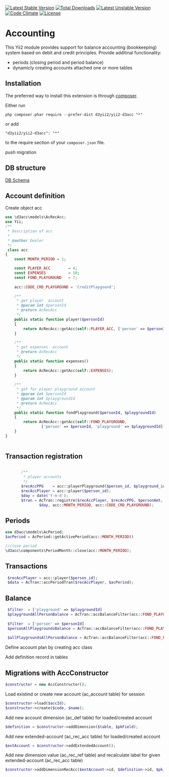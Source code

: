 [![Latest Stable Version](https://poser.pugx.org/d3yii2/yii2-d3acc/v/stable)](https://packagist.org/packages/d3yii2/yii2-d3acc)
[![Total Downloads](https://poser.pugx.org/d3yii2/yii2-d3acc/downloads)](https://packagist.org/packages/d3yii2/yii2-d3acc)
[![Latest Unstable Version](https://poser.pugx.org/d3yii2/yii2-d3acc/v/unstable)](https://packagist.org/packages/d3yii2/yii2-d3acc)
[![Code Climate](https://img.shields.io/codeclimate/github/d3yii2/yii2-d3acc.svg)](https://codeclimate.com/github/d3yii2/yii2-d3acc)
[![License](https://poser.pugx.org/d3yii2/yii2-d3acc/license)](https://packagist.org/packages/d3yii2/yii2-d3acc)

Accounting
==========
This Yii2 module provides support for balance accounting (bookkeeping) system based on debit and credit principles.
Provide additinal functionality:
* periods (closing period and period balance)
* dynamicly creating accounts attached one or more tables

Installation
------------

The preferred way to install this extension is through [composer](http://getcomposer.org/download/).

Either run

```
php composer.phar require --prefer-dist d3yii2/yii2-d3acc "*"
```

or add

```
"d3yii2/yii2-d3acc": "*"
```

to the require section of your `composer.json` file.

push migration

DB structure
------------

[DB Schema]: ?raw=true "Db Schema"
[DB Schema](https://github.com/d3yii2/yii2-d3acc/blob/master/doc/DbSchema.png "DB Schema")

Account definition
------------------

Create object acc

```php
use \d3acc\models\AcRecAcc;
use Yii;
/**
 * Description of acc
 *
 * @author Dealer
 */
 class acc
{
    const MONTH_PERIOD = 1;

    const PLAYER_ACC        = 4;
    const EXPENSES          = 10;
    const FOND_PLAYGROUND   = 7;
    
    acc::CODE_CRD_PLAYGROUND = 'CreditPlaygound';

    /**
     * get player  account
     * @param int $personId
     * @return AcRecAcc
     */
    public static function player($personId)
    {
        return AcRecAcc::getAcc(self::PLAYER_ACC, ['person' => $personId]);
    }

    /**
     * get expenses  account
     * @return AcRecAcc
     */
    public static function expenses()
    {
        return AcRecAcc::getAcc(self::EXPENSES);
    }
    
    /**
     * get for player playground account
     * @param int $personId
     * @param int $playgroundId
     * @return AcRecAcc
     */
    public static function fondPlayground($personId, $playgroundId)
    {
        return AcRecAcc::getAcc(self::FOND_PLAYGROUND,
                ['person' => $personId, 'playground' => $playgroundId]);
    }    
}
 
```

Transaction registration
------------------------

```php

       /**
        * player accounts
        */
       $recAccPPG    = acc::playerPlayground($person_id, $playground_id);
       $recAccPlayer = acc::player($person_id);
       $day = date('Y-m-d');
       $tran = AcTran::registre($recAccPlayer, $recAccPPG, $personAmt,
               $day, acc::MONTH_PERIOD, acc::CODE_CRD_PLAYGROUND);


```

Periods
-------

```php
use d3acc\models\AcPeriod;
$acPeriod = AcPeriod::getActivePeriod(acc::MONTH_PERIOD))

//close period
\d3acc\components\PeriodMonth::close(acc::MONTH_PERIOD);


```


Transactions
------------

```php
 $recAccPlayer = acc::player($person_id);
 $data = AcTran::accPeriodTran($recAccPlayer, $acPeriod);

```


Balance
------



```php
 $filter  = ['playground' => $playgroundId]
 $playgroundAllPersonBalance = AcTran::accBalanceFilter(acc::FOND_PLAYGROUND, $acPeriod,$filter);
 
 $filter  = ['person' => $personId]
 $personAllPlaygroundsBalance = AcTran::accBalanceFilter(acc::FOND_PLAYGROUND, $acPeriod,$filter);
 
 $allPlaygroundsAllPersonBalance = AcTran::accBalanceFilter(acc::FOND_PLAYGROUND, $acPeriod,[]);


```

Define account plan by creating acc class

Add definition record in tables


Migrations with AccConstructor
------
```php
$constructor = new AccConstructor();
```
Load existind or create new account (ac_account table) for session
```php
$constructor->load($accId);
$constructor->create($code, $name);
```
Add new account dimension (ac_def table) for loaded/created account
```php
$definition = $constructor->addDimension($table, $pkField);
```
Add new extended-account (ac_rec_acc table) for loaded/created account
```php
$extAccount = $constructor->addExtendedAccount();
```
Add new dimension value (ac_rec_ref table) and recalculate label for given extended-account (ac_rec_acc table)
```php
$constructor->addDimensionRecAcc($extAccount->id, $definition->id, $pk_value);
```
